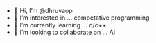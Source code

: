 - 👋 Hi, I’m @dhruvaop
- 👀 I’m interested in ... competative programming 
- 🌱 I’m currently learning ... c/c++
- 💞️ I’m looking to collaborate on ... AI


<!---
dhruvaop/dhruvaop is a ✨ special ✨ repository because its `README.md` (this file) appears on your GitHub profile.
You can click the Preview link to take a look at your changes.
--->
